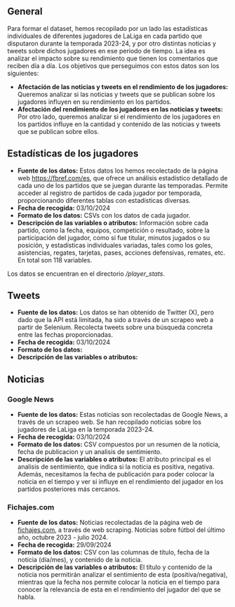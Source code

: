 ## General
Para formar el dataset, hemos recopilado por un lado las estadísticas individuales de diferentes jugadores de LaLiga en cada partido que disputaron durante la temporada 2023-24, 
y por otro distintas noticias y tweets sobre dichos jugadores en ese periodo de tiempo. La idea es analizar el impacto sobre su rendimiento que tienen los comentarios que reciben día a día.
Los objetivos que perseguimos con estos datos son los siguientes:
- **Afectación de las noticias y tweets en el rendimiento de los jugadores:** Queremos analizar si las noticias y tweets que se publican sobre los jugadores influyen en su rendimiento en los partidos.
- **Afectación del rendimiento de los jugadores en las noticias y tweets:** Por otro lado, queremos analizar si el rendimiento de los jugadores en los partidos influye en la cantidad y contenido de las noticias y tweets que se publican sobre ellos.

## Estadísticas de los jugadores
- **Fuente de los datos:** Estos datos los hemos recolectado de la página web https://fbref.com/es, que ofrece un análisis estadístico detallado de cada uno de los partidos que se juegan
 durante las temporadas. Permite acceder al registro de partidos de cada jugador por temporada, proporcionando diferentes tablas con estadísticas diversas.
- **Fecha de recogida:** 03/10/2024
- **Formato de los datos:** CSVs con los datos de cada jugador.
- **Descripción de las variables o atributos:** Información sobre cada partido, como la fecha, equipos, competición o resultado, sobre la participación del jugador, como si fue titular,
minutos jugados o su posición, y estadísticas individuales variadas, tales como los goles, asistencias, regates, tarjetas, pases, acciones defensivas, remates, etc. En total son 118 variables.

Los datos se encuentran en el directorio */player_stats*.

## Tweets
- **Fuente de los datos:** Los datos se han obtenido de Twitter (X), pero dado que la API está limitada, ha sido a través de un scrapeo web a partir de Selenium. Recolecta tweets sobre una
búsqueda concreta entre las fechas proporcionadas.
- **Fecha de recogida:** 03/10/2024
- **Formato de los datos:** 
- **Descripción de las variables o atributos:**

## Noticias

### Google News

- **Fuente de los datos:** Estas noticias son recolectadas de Google News, a través de un scrapeo web. Se han recopilado noticias sobre los jugadores de LaLiga en la temporada 2023-24.
- **Fecha de recogida:** 03/10/2024
- **Formato de los datos:** CSV compuestos por un resumen de la noticia, fecha de publicacion y un analisis de sentimiento.
- **Descripción de las variables o atributos:** El atributo principal es el analisis de sentimiento, que indica si la noticia es positiva, negativa. Además, necesitamos la fecha de publicación para poder colocar la noticia en el tiempo y ver si influye en el rendimiento del jugador en los partidos posteriores más cercanos.

### Fichajes.com

- **Fuente de los datos:** Noticias recolectadas de la página web de [fichajes.com](https://www.fichajes.com/actualidad), a través de web scraping. Noticias sobre fútbol del último año, octubre 2023 - julio 2024.
- **Fecha de recogida:** 29/09/2024
- **Formato de los datos:** CSV con las columnas de título, fecha de la noticia (día/mes), y contenido de la noticia.
- **Descripción de las variables o atributos:** El título y contenido de la noticia nos permitirán analizar el sentimiento de esta (positiva/negativa), mientras que la fecha nos permite colocar la noticia en el tiempo para conocer la relevancia de esta en el rendimiento del jugador del que se habla.
